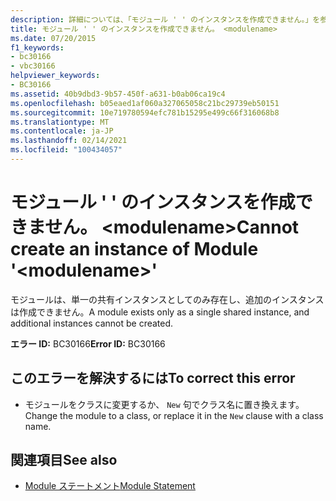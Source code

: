 ```yaml
---
description: 詳細については、「モジュール ' ' のインスタンスを作成できません。」を参照してください。 <modulename>
title: モジュール ' ' のインスタンスを作成できません。 <modulename>
ms.date: 07/20/2015
f1_keywords:
- bc30166
- vbc30166
helpviewer_keywords:
- BC30166
ms.assetid: 40b9dbd3-9b57-450f-a631-b0ab06ca19c4
ms.openlocfilehash: b05eaed1af060a327065058c21bc29739eb50151
ms.sourcegitcommit: 10e719780594efc781b15295e499c66f316068b8
ms.translationtype: MT
ms.contentlocale: ja-JP
ms.lasthandoff: 02/14/2021
ms.locfileid: "100434057"
---
```

# <a name="cannot-create-an-instance-of-module-modulename"></a><span data-ttu-id="76da2-103">モジュール ' ' のインスタンスを作成できません。 \<modulename></span><span class="sxs-lookup"><span data-stu-id="76da2-103">Cannot create an instance of Module '\<modulename>'</span></span>

<span data-ttu-id="76da2-104">モジュールは、単一の共有インスタンスとしてのみ存在し、追加のインスタンスは作成できません。</span><span class="sxs-lookup"><span data-stu-id="76da2-104">A module exists only as a single shared instance, and additional instances cannot be created.</span></span>  
  
 <span data-ttu-id="76da2-105">**エラー ID:** BC30166</span><span class="sxs-lookup"><span data-stu-id="76da2-105">**Error ID:** BC30166</span></span>  
  
## <a name="to-correct-this-error"></a><span data-ttu-id="76da2-106">このエラーを解決するには</span><span class="sxs-lookup"><span data-stu-id="76da2-106">To correct this error</span></span>  
  
- <span data-ttu-id="76da2-107">モジュールをクラスに変更するか、 `New` 句でクラス名に置き換えます。</span><span class="sxs-lookup"><span data-stu-id="76da2-107">Change the module to a class, or replace it in the `New` clause with a class name.</span></span>  
  
## <a name="see-also"></a><span data-ttu-id="76da2-108">関連項目</span><span class="sxs-lookup"><span data-stu-id="76da2-108">See also</span></span>

- [<span data-ttu-id="76da2-109">Module ステートメント</span><span class="sxs-lookup"><span data-stu-id="76da2-109">Module Statement</span></span>](../language-reference/statements/module-statement.md)
